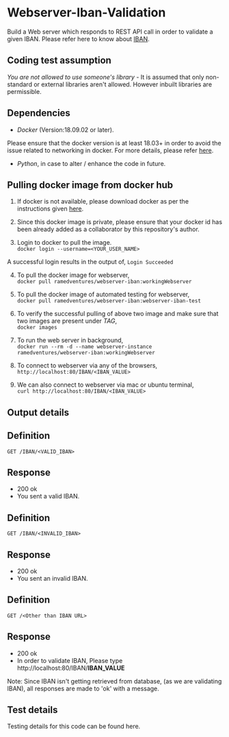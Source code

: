 # Webserver-Iban-Validation
Build a Web server which responds to REST API call in order to validate a given IBAN. Please refer here to know about [IBAN](https://en.wikipedia.org/wiki/International_Bank_Account_Number).  

## Coding test assumption
_You are not allowed to use someone's library_ - It is assumed that only non-standard or external libraries aren't allowed. However inbuilt libraries are permissible.

## Dependencies
* _Docker_ (Version:18.09.02 or later).   


Please ensure that the docker version is at least 18.03+ in order to avoid the issue related to networking in docker. For more details, please refer [here](https://docs.docker.com/docker-for-mac/networking/).   
    
* _Python_, in case to alter / enhance the code in future.    

## Pulling docker image from docker hub
1. If docker is not available, please download docker as per the instructions given [here](https://docs.docker.com/).   

2. Since this docker image is private, please ensure that your docker id has been already added as a collaborator by this repository's author.    

3. Login to docker to pull the image.       
```docker login --username=<YOUR_USER_NAME>```  

  A successful login results in the output of,
  ```Login Succeeded```       
  
4. To pull the docker image for webserver,    
```docker pull ramedventures/webserver-iban:workingWebserver```   

5. To pull the docker image of automated testing for webserver,   
```docker pull ramedventures/webserver-iban:webserver-iban-test```  

6. To verify the successful pulling of above two image and make sure that two images are present under _TAG_,    
```docker images```     

7. To run the web server in background,     
```docker run --rm -d --name webserver-instance ramedventures/webserver-iban:workingWebserver```  

8. To connect to webserver via any of the browsers,
```http://localhost:80/IBAN/<IBAN_VALUE>``` 

9. We can also connect to webserver via mac or ubuntu terminal,        
```curl http://localhost:80/IBAN/<IBAN_VALUE>```


## Output details
## Definition   
```GET /IBAN/<VALID_IBAN>``` 

## Response
* 200 ok
* You sent a valid IBAN.

## Definition
```GET /IBAN/<INVALID_IBAN>```

## Response
* 200 ok
* You sent an invalid IBAN.

## Definition
```GET /<Other than IBAN URL>```

## Response
* 200 ok
* In order to validate IBAN, Please type http://localhost:80/IBAN/**IBAN_VALUE**

Note: Since IBAN isn't getting retrieved from database, (as we are validating IBAN), all responses are made to 'ok' with a message.   

## Test details
Testing details for this code can be found here.








